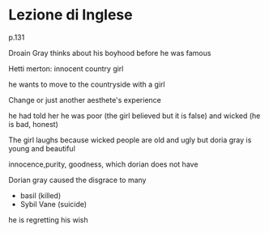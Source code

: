 # Lezione di Inglese 

p.131


Droain Gray thinks about his boyhood before he was famous

Hetti merton: innocent country girl

he wants to move to the countryside with a girl

Change or just another aesthete's experience

he had told her he was poor (the girl believed but it is false) and wicked (he is bad, honest)

The girl laughs because wicked people are old and ugly but doria gray is young and beautiful


innocence,purity, goodness, which dorian does not have

Dorian gray caused the disgrace to many
* basil (killed)
* Sybil Vane (suicide)

he is regretting his wish
<!--stackedit_data:
eyJoaXN0b3J5IjpbMjMxOTMyODk1LC01NTQ1NDg3MjJdfQ==
-->